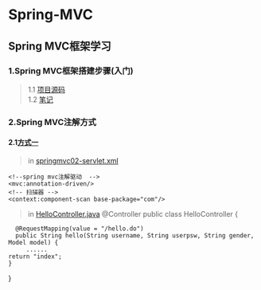 # Spring-MVC

## Spring MVC框架学习

### 1.Spring MVC框架搭建步骤(入门)
>1.1 [项目源码](https://github.com/DaCang/Spring-MVC/tree/master/msMVC01)<br/>
>1.2 [笔记](https://github.com/DaCang/Spring-MVC/blob/master/note/NOTE01.md)

### 2.Spring MVC注解方式
#### 2.1[方式一](https://github.com/DaCang/Spring-MVC/tree/master/SpringMVC02)
>in [springmvc02-servlet.xml](https://github.com/DaCang/Spring-MVC/blob/master/SpringMVC02/WebContent/WEB-INF/springmvc02-servlet.xml) 

   	<!--spring mvc注解驱动  -->
	<mvc:annotation-driven/>
	<!-- 扫描器 -->
	<context:component-scan base-package="com"/>
>in [HelloController.java](https://github.com/DaCang/Spring-MVC/blob/master/SpringMVC02/src/com/songyl/webmvc/controller/HelloController.java)
   @Controller
   public class HelloController {

      @RequestMapping(value = "/hello.do")
      public String hello(String username, String userpsw, String gender, Model model) {
         ......
	return "index";
    }
   }
   
